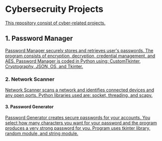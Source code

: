 <!DOCTYPE html>
<html lang="en">
<head>
    <meta charset="UTF-8">
    <meta name="viewport" content="width=device-width, initial-scale=1.0">
</head>
<body>
    <h1>Cybersecruity Projects</h1>
    <p><a href="javascript:window.close();">This repository consist of cyber-related projects.</a></p>
    <h2>1. Password Manager</h2>
    <p><a href="javascript:window.close();">Password Manager securely stores and retrieves user's passwords. The program consists of encryption, decryption, credential management, and AES. Password Manager is coded in Python using: CustomTkinter, Cryptography, JSON, OS, and Tkinter. </a></p>
    <h3>2. Network Scanner</h3>
    <p><a href="javascript:window.close();"> Network Scanner scans a network and identifies connected devices and any open ports. Python libraries used are: socket, threading, and scapy. </a></p>
    <h4>3. Password Generator</h3>
    <p><a href="javascript:window.close();"> Password Generator creates secure passwords for your accounts. You select how many characters you want for your password and the program produces a very strong password for you. Program uses tkinter library, random module, and string module. </a></p>
</body>
</html>
